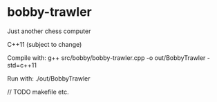 # bobby-trawler
Just another chess computer



C++11 (subject to change)

Compile with: g++ src/bobby/bobby-trawler.cpp -o out/BobbyTrawler -std=c++11

Run with: ./out/BobbyTrawler

// TODO makefile etc.